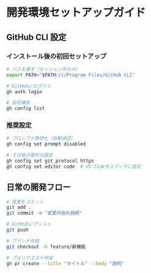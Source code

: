 # 開発環境セットアップガイド

## GitHub CLI 設定

### インストール後の初回セットアップ
```bash
# パスを通す（セッション中のみ）
export PATH="$PATH:/c/Program Files/GitHub CLI"

# GitHubにログイン
gh auth login

# 設定確認
gh config list
```

### 推奨設定
```bash
# プロンプト無効化（自動承認）
gh config set prompt disabled

# その他の便利な設定
gh config set git_protocol https
gh config set editor code  # VS Codeをエディタに設定
```

## 日常の開発フロー

```bash
# 変更をコミット
git add .
git commit -m "変更内容の説明"

# GitHubにプッシュ
git push

# ブランチ作成
git checkout -b feature/新機能

# プルリクエスト作成
gh pr create --title "タイトル" --body "説明"
```